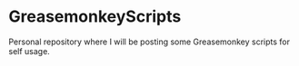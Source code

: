 # GreasemonkeyScripts

Personal repository where I will be posting some Greasemonkey scripts for self usage.